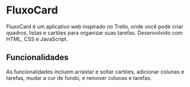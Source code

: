 # FluxoCard

FluxoCard é um aplicativo web inspirado no Trello, onde você pode criar quadros, listas e cartões para organizar suas tarefas. Desenvolvido com HTML, CSS e JavaScript.

## Funcionalidades

As funcionalidades incluem arrastar e soltar cartões, adicionar colunas e tarefas, mudar a cor de fundo, e remover colunas e tarefas.